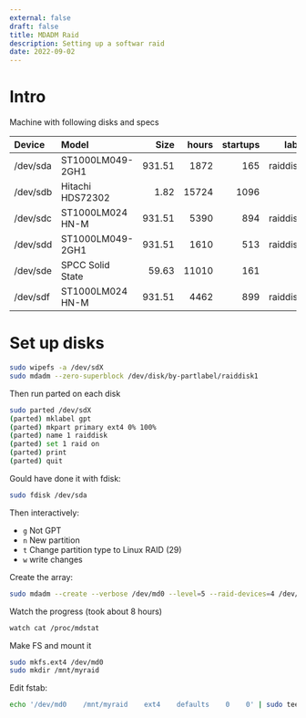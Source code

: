 ```yaml
---
external: false
draft: false
title: MDADM Raid
description: Setting up a softwar raid
date: 2022-09-02
---
```


# Intro

Machine with following disks and specs


| Device    | Model            | Size   | hours | startups  | labek     |
| :--       | :--              | --:    | --:   | --:       | --:       |
| /dev/sda  | ST1000LM049-2GH1 | 931.51 |  1872 |  165      | raiddisk4 |
| /dev/sdb  | Hitachi HDS72302 | 1.82   | 15724 | 1096      |           |
| /dev/sdc  | ST1000LM024 HN-M | 931.51 |  5390 |  894      | raiddisk3 |
| /dev/sdd  | ST1000LM049-2GH1 | 931.51 |  1610 |  513      | raiddisk2 |
| /dev/sde  | SPCC Solid State | 59.63  | 11010 |  161      |           |
| /dev/sdf  | ST1000LM024 HN-M | 931.51 |  4462 |  899      | raiddisk1 |


# Set up disks


```bash
sudo wipefs -a /dev/sdX
sudo mdadm --zero-superblock /dev/disk/by-partlabel/raiddisk1
```

Then run parted on each disk
```bash
sudo parted /dev/sdX
(parted) mklabel gpt
(parted) mkpart primary ext4 0% 100%
(parted) name 1 raiddisk
(parted) set 1 raid on
(parted) print
(parted) quit
```

Gould have done it with fdisk:
```bash
sudo fdisk /dev/sda
```
Then interactively:
- `g` Not GPT
- `n` New partition
- `t` Change partition type to Linux RAID (29)
- `w` write changes


Create the array:
```bash
sudo mdadm --create --verbose /dev/md0 --level=5 --raid-devices=4 /dev/disk/by-partlabel/raiddisk1 /dev/disk/by-partlabel/raiddisk2 /dev/disk/by-partlabel/raiddisk3 /dev/disk/by-partlabel/raiddisk4
```

Watch the progress (took about 8 hours)
```bash
watch cat /proc/mdstat
```

Make FS and mount it

```bash
sudo mkfs.ext4 /dev/md0
sudo mkdir /mnt/myraid
```

Edit fstab:

```bash
echo '/dev/md0    /mnt/myraid    ext4    defaults    0    0' | sudo tee -a /etc/fstab
```
